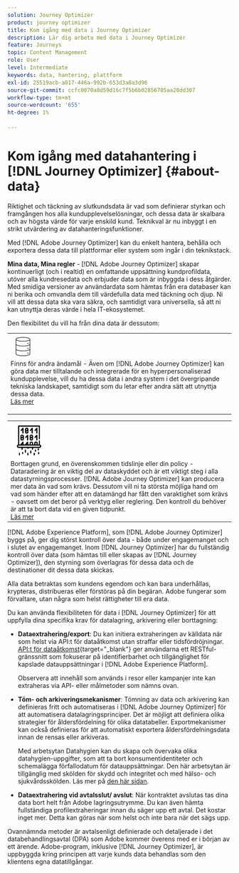 ```yaml
---
solution: Journey Optimizer
product: journey optimizer
title: Kom igång med data i Journey Optimizer
description: Lär dig arbeta med data i Journey Optimizer
feature: Journeys
topic: Content Management
role: User
level: Intermediate
keywords: data, hantering, plattform
exl-id: 25519acb-a017-446a-992b-653d3a8a3d96
source-git-commit: ccfc0870a8d59d16c7f5b6b02856785aa28dd307
workflow-type: tm+mt
source-wordcount: '655'
ht-degree: 1%

---
```


# Kom igång med datahantering i [!DNL Journey Optimizer] {#about-data}

Riktighet och täckning av slutkundsdata är vad som definierar styrkan och framgången hos alla kundupplevelselösningar, och dessa data är skalbara och av högsta värde för varje enskild kund. Teknikval är nu inbyggt i en strikt utvärdering av datahanteringsfunktioner.

Med [!DNL Adobe Journey Optimizer] kan du enkelt hantera, behålla och exportera dessa data till plattformar eller system som ingår i din teknikstack.

**Mina data, Mina regler** - [!DNL Adobe Journey Optimizer] skapar kontinuerligt (och i realtid) en omfattande uppsättning kundprofildata, utöver alla kundresedata och erbjuder data som är inbyggda i dess åtgärder. Med smidiga versioner av användardata som hämtas från era databaser kan ni berika och omvandla dem till värdefulla data med täckning och djup. Ni vill att dessa data ska vara säkra, och samtidigt vara universella, så att ni kan utnyttja deras värde i hela IT-ekosystemet.

Den flexibilitet du vill ha från dina data är dessutom:


<table style="table-layout:fixed">
<tr style="border: 0;">
  <td>
    <div><img alt="mål" src="assets/do-not-localize/dest.png" /> 
    <br> Finns för andra ändamål - Även om [!DNL Adobe Journey Optimizer] kan göra data mer tilltalande och integrerade för en hyperpersonaliserad kundupplevelse, vill du ha dessa data i andra system i det övergripande tekniska landskapet, samtidigt som du letar efter andra sätt att utnyttja dessa data.
    <div>
     <a href="../integrations/ajo-integrations.md">Läs mer</a></div>
    </div>
    <br>
  </td>
</tr>
</table>

<!--td>
    <div><img alt="retention" src="assets/do-not-localize/retention.png" />  
    <br>Retained for a stipulated duration – Industry or regional regulations (such as GDPR or CCPA) or internal data governance policies stipulate how long or how short a duration, data needs to be maintained or archived in Adobe Experience Platform Data Lake. <a href="../privacy/get-started-privacy.md">Learn more</a></div>
  </td>
</tr>
<tr style="border: 0;"-->
<table style="table-layout:fixed">
<tr style="border: 0;">
  <td>
    <div><img alt="policy" src="assets/do-not-localize/policy.png" /> 
    <br> Borttagen grund, en överenskommen tidslinje eller din policy - Dataradering är en viktig del av dataskyddet och är ett viktigt steg i alla datastyrningsprocesser. [!DNL Adobe Journey Optimizer] kan producera mer data än vad som krävs. Dessutom vill ni ta största möjliga hand om vad som händer efter att en datamängd har fått den varaktighet som krävs - oavsett om det beror på verktyg eller reglering. Den kontroll du behöver är att ta bort data vid en given tidpunkt. 
    </div>
      <div>
     <a href="../privacy/data-hygiene.md">Läs mer</a></div>
    </div>
  </td>
</tr>
</table>

[!DNL Adobe Experience Platform], som [!DNL Adobe Journey Optimizer] byggs på, ger dig störst kontroll över data - både under engagemanget och i slutet av engagemanget. Inom [!DNL Journey Optimizer] har du fullständig kontroll över data (som hämtas till eller skapas av [!DNL Journey Optimizer]), den styrning som överlagras för dessa data och de destinationer dit dessa data skickas.

Alla data betraktas som kundens egendom och kan bara underhållas, krypteras, distribueras eller förstöras på din begäran. Adobe fungerar som förvaltare, utan några som helst rättigheter till era data.

Du kan använda flexibiliteten för data i [!DNL Journey Optimizer] för att uppfylla dina specifika krav för datalagring, arkivering eller borttagning:

* **Dataextrahering/export**: Du kan initiera extraheringen av källdata när som helst via API:t för dataåtkomst utan straffar eller tidsfördröjningar. [API:t för dataåtkomst](https://experienceleague.adobe.com/docs/experience-platform/data-access/api.html){target="_blank"} ger användarna ett RESTful-gränssnitt som fokuserar på identifierbarhet och tillgänglighet för kapslade datauppsättningar i [!DNL Adobe Experience Platform]. <!--In the future (on roadmap), you can use file-based destinations to export and migrate log data from Adobe Journey Optimizer. -->

  Observera att innehåll som används i resor eller kampanjer inte kan extraheras via API- eller målmetoder som nämns ovan.

<!--
* **Profile Service Data Retention**: For Behavioral and Time series data appended to any Profile, you may choose to use Journey Optimizer's default setting of retaining this data for up to 91 days from the date of its addition to a Profile, or until an alternative time-period selected by the you. The time that Adobe keeps this data varies from contract to contract, and is outlined in an organization's data retention policy.

  Learn more about Experience Event expirations in [Adobe Experience Platform documentation](https://experienceleague.adobe.com/docs/experience-platform/profile/event-expirations.html){target="_blank"}.
-->

* **Töm- och arkiveringsmekanismer**: Tömning av data och arkivering kan definieras fritt och automatiseras i [!DNL Adobe Journey Optimizer] för att automatisera datalagringsprinciper. Det är möjligt att definiera olika strategier för åldersfördelning för olika datatabeller. Exportmekanismer kan också definieras för att automatiskt exportera åldersfördelningsdata innan de rensas eller arkiveras.

  Med arbetsytan Datahygien kan du skapa och övervaka olika datahygien-uppgifter, som att ta bort konsumentidentiteter och schemalägga förfallodatum för datauppsättningar. Den här arbetsytan är tillgänglig med skölden för skydd och integritet och med hälso- och sjukvårdsskölden. Läs mer på [den här sidan](../privacy/data-hygiene.md).

<!--
* **Data Lake and Deletions**: Customer Data stored in the Data Lake can be retained by Journey Optimizer:
    
    * for 7 days to facilitate the onboarding of Customer Data into the Profile Services, after which it may be permanently deleted, or
    * until chosen to be deleted by you

-->

* **Dataextrahering vid avtalsslut/ avslut**: När kontraktet avslutas tas dina data bort helt från Adobe lagringsutrymme. Du kan även hämta fullständiga profilextraheringar innan du säger upp ett avtal. Det kostar inget mer. Detta kan göras när som helst och inte bara när det sägs upp.

Ovannämnda metoder är avtalsenligt definierade och detaljerade i det databehandlingsavtal (DPA) som Adobe kommer överens med er i början av ett ärende. Adobe-program, inklusive [!DNL Journey Optimizer], är uppbyggda kring principen att varje kunds data behandlas som den klientens egna datatillgångar.
